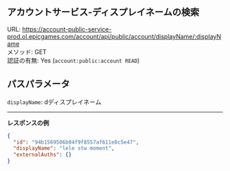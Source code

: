 ## アカウントサービス-ディスプレイネームの検索

URL: https://account-public-service-prod.ol.epicgames.com/account/api/public/account/displayName/:displayName \
メソッド: GET \
認証の有無: Yes (`account:public:account READ`)

## パスパラメータ

`displayName`: dディスプレイネーム

---

__レスポンスの例__

```json
{
  "id": "94b1569506b04f9f8557af611e8c5e47",
  "displayName": "lele stw moment",
  "externalAuths": {}
}
```
